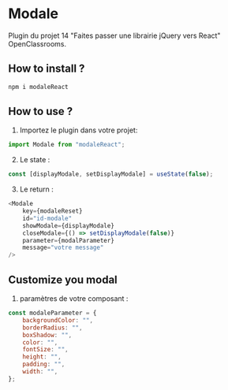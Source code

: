 # Modale

Plugin du projet 14 "Faites passer une librairie jQuery vers React" OpenClassrooms.

## How to install ?

```cmd
npm i modaleReact
```

## How to use ?

1. Importez le plugin dans votre projet:

```javascript
import Modale from "modaleReact";
```

2. Le state :

```javascript
const [displayModale, setDisplayModale] = useState(false);
```

3. Le return :

```javascript
<Modale
	key={modaleReset}
	id="id-modale"
	showModale={displayModale}
	closeModale={() => setDisplayModale(false)}
	parameter={modalParameter}
	message="votre message"
/>
```

## Customize you modal

1. paramètres de votre composant :

```javascript
const modaleParameter = {
	backgroundColor: "",
	borderRadius: "",
	boxShadow: "",
	color: "",
	fontSize: "",
	height: "",
	padding: "",
	width: "",
};
```
